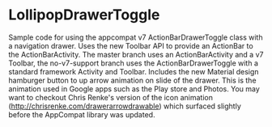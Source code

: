 LollipopDrawerToggle
====================

Sample code for using the appcompat v7 ActionBarDrawerToggle class with a
navigation drawer. Uses the new Toolbar API to provide an ActionBar to the
ActionBarActivity. The master branch uses an ActionBarActivity and a v7
Toolbar, the no-v7-support branch uses the ActionBarDrawerToggle with a
standard framework Activity and Toolbar. Includes the new Material design
hamburger button to up arrow animation on slide of the drawer. This is the
animation used in Google apps such as the Play store and Photos. You may want
to checkout Chris Renke's version of the icon animation
(http://chrisrenke.com/drawerarrowdrawable) which surfaced slightly before the
AppCompat library was updated.
